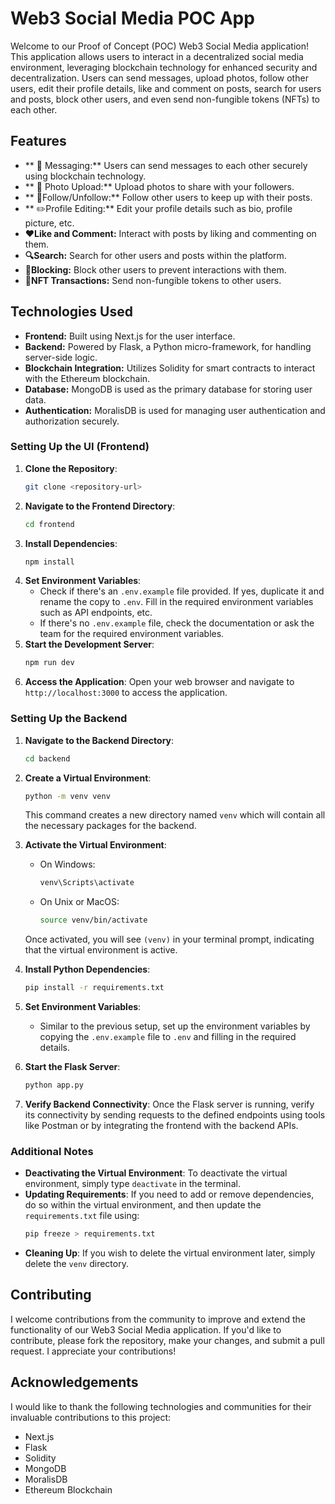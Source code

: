 # Web3 Social Media POC App

Welcome to our Proof of Concept (POC) Web3 Social Media application! This application allows users to interact in a decentralized social media environment, leveraging blockchain technology for enhanced security and decentralization. Users can send messages, upload photos, follow other users, edit their profile details, like and comment on posts, search for users and posts, block other users, and even send non-fungible tokens (NFTs) to each other.

## Features


- ** 📨 Messaging:** Users can send messages to each other securely using blockchain technology.
- ** 📸 Photo Upload:** Upload photos to share with your followers.
- ** 👥Follow/Unfollow:** Follow other users to keep up with their posts.
- ** ✏️Profile Editing:** Edit your profile details such as bio, profile picture, etc.
- **❤️Like and Comment:** Interact with posts by liking and commenting on them.
- **🔍Search:** Search for other users and posts within the platform.
- **🚫Blocking:** Block other users to prevent interactions with them.
- **💸NFT Transactions:** Send non-fungible tokens to other users.

## Technologies Used

- **Frontend:** Built using Next.js for the user interface.
- **Backend:** Powered by Flask, a Python micro-framework, for handling server-side logic.
- **Blockchain Integration:** Utilizes Solidity for smart contracts to interact with the Ethereum blockchain.
- **Database:** MongoDB is used as the primary database for storing user data.
- **Authentication:** MoralisDB is used for managing user authentication and authorization securely.


### Setting Up the UI (Frontend)

1. **Clone the Repository**: 
    ```bash
    git clone <repository-url>
    ```
2. **Navigate to the Frontend Directory**:
    ```bash
    cd frontend
    ```
3. **Install Dependencies**:
    ```bash
    npm install
    ```
4. **Set Environment Variables**:
    - Check if there's an `.env.example` file provided. If yes, duplicate it and rename the copy to `.env`. Fill in the required environment variables such as API endpoints, etc.
    - If there's no `.env.example` file, check the documentation or ask the team for the required environment variables.
5. **Start the Development Server**:
    ```bash
    npm run dev
    ```
6. **Access the Application**:
    Open your web browser and navigate to `http://localhost:3000` to access the application.

### Setting Up the Backend

1. **Navigate to the Backend Directory**:
    ```bash
    cd backend
    ```
2. **Create a Virtual Environment**:
    ```bash
    python -m venv venv
    ```
   This command creates a new directory named `venv` which will contain all the necessary packages for the backend.

3. **Activate the Virtual Environment**:
    - On Windows:
        ```bash
        venv\Scripts\activate
        ```
    - On Unix or MacOS:
        ```bash
        source venv/bin/activate
        ```
   Once activated, you will see `(venv)` in your terminal prompt, indicating that the virtual environment is active.

4. **Install Python Dependencies**:
    ```bash
    pip install -r requirements.txt
    ```

5. **Set Environment Variables**:
    - Similar to the previous setup, set up the environment variables by copying the `.env.example` file to `.env` and filling in the required details.

6. **Start the Flask Server**:
    ```bash
    python app.py
    ```

7. **Verify Backend Connectivity**:
   Once the Flask server is running, verify its connectivity by sending requests to the defined endpoints using tools like Postman or by integrating the frontend with the backend APIs.

### Additional Notes

- **Deactivating the Virtual Environment**: To deactivate the virtual environment, simply type `deactivate` in the terminal.
- **Updating Requirements**: If you need to add or remove dependencies, do so within the virtual environment, and then update the `requirements.txt` file using:
    ```bash
    pip freeze > requirements.txt
    ```
- **Cleaning Up**: If you wish to delete the virtual environment later, simply delete the `venv` directory.



## Contributing

I  welcome contributions from the community to improve and extend the functionality of our Web3 Social Media application. If you'd like to contribute, please fork the repository, make your changes, and submit a pull request. I  appreciate your contributions!


## Acknowledgements

I would like to thank the following technologies and communities for their invaluable contributions to this project:

- Next.js
- Flask
- Solidity
- MongoDB
- MoralisDB
- Ethereum Blockchain
